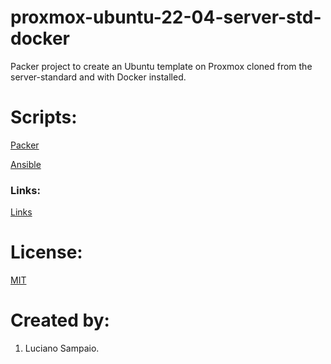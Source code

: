 # proxmox-ubuntu-22-04-server-std-docker
Packer project to create an Ubuntu template on Proxmox cloned from the server-standard and with Docker installed.

# Scripts:
[Packer](packer/ "Packer")

[Ansible](ansible/ "Ansible")

### Links:

[Links](links.md "Links")

# License:

[MIT](LICENSE "MIT License")

# Created by:

1. Luciano Sampaio.

